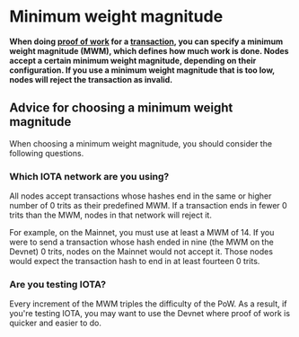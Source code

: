 # Minimum weight magnitude

**When doing [proof of work](../transactions/proof-of-work.md) for a [transaction](../transactions/transactions.md), you can specify a minimum weight magnitude (MWM), which defines how much work is done. Nodes accept a certain minimum weight magnitude, depending on their configuration. If you use a minimum weight magnitude that is too low, nodes will reject the transaction as invalid.**

## Advice for choosing a minimum weight magnitude

When choosing a minimum weight magnitude, you should consider the following questions.

### Which IOTA network are you using?

All nodes accept transactions whose hashes end in the same or higher number of 0 trits as their predefined MWM. If a transaction ends in fewer 0 trits than the MWM, nodes in that network will reject it.

For example, on the Mainnet, you must use at least a MWM of 14. If you were to send a transaction whose hash ended in nine (the MWM on the Devnet) 0 trits, nodes on the Mainnet would not accept it. Those nodes would expect the transaction hash to end in at least fourteen 0 trits.

### Are you testing IOTA?

Every increment of the MWM triples the difficulty of the PoW. As a result, if you're testing IOTA, you may want to use the Devnet where proof of work is quicker and easier to do.

